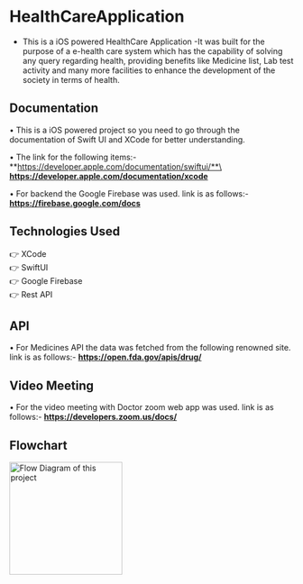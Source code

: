 # HealthCareApplication
- This is a iOS powered HealthCare Application
-It was built for the purpose of a e-health care system which has the capability of solving any query regarding health, providing benefits like Medicine list, Lab test activity and many more facilities to enhance the development of the society in terms of health.

## Documentation

• This is a iOS powered project so you need to go through the documentation of Swift UI and XCode for better understanding.

• The link for the following items:- 
  **https://developer.apple.com/documentation/swiftui/**\
  **https://developer.apple.com/documentation/xcode**

• For backend the Google Firebase was used.
  link is as follows:- **https://firebase.google.com/docs**

## Technologies Used

👉 XCode\
👉 SwiftUI\
👉 Google Firebase\
👉 Rest API

## API

• For Medicines API the data was fetched from the following renowned site.
  link is as follows:- **https://open.fda.gov/apis/drug/**

## Video Meeting

• For the video meeting with Doctor zoom web app was used.
  link is as follows:- **https://developers.zoom.us/docs/**

## Flowchart

<img src="/Users/athul/Downloads/Flowchart.jpeg" alt="Flow Diagram of this project" width="200"/>







  
